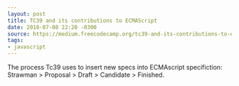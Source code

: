 ```yaml
---
layout: post
title: TC39 and its contributions to ECMAScript
date: 2018-07-08 22:20 -0300
source: https://medium.freecodecamp.org/tc39-and-its-contributions-to-ecmascript-c178b77f32e1
tags: 
- javascript
---
```


The process Tc39 uses to insert new specs into ECMAscript specifiction: Strawman > Proposal > Draft > Candidate > Finished. 
